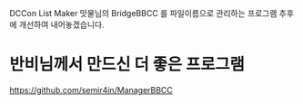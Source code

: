 DCCon List Maker
맛물님의 BridgeBBCC 를 파일이름으로 관리하는 프로그램
추후에 개선하여 내어놓겠습니다.

# 반비님께서 만드신 더 좋은 프로그램
https://github.com/semir4in/ManagerBBCC
